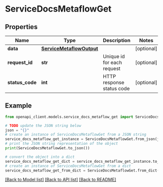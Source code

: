 # ServiceDocsMetaflowGet


## Properties

Name | Type | Description | Notes
------------ | ------------- | ------------- | -------------
**data** | [**ServiceMetaflowOutput**](ServiceMetaflowOutput.md) |  | [optional] 
**request_id** | **str** | Unique id for each request | [optional] 
**status_code** | **int** | HTTP response status code | [optional] 

## Example

```python
from openapi_client.models.service_docs_metaflow_get import ServiceDocsMetaflowGet

# TODO update the JSON string below
json = "{}"
# create an instance of ServiceDocsMetaflowGet from a JSON string
service_docs_metaflow_get_instance = ServiceDocsMetaflowGet.from_json(json)
# print the JSON string representation of the object
print(ServiceDocsMetaflowGet.to_json())

# convert the object into a dict
service_docs_metaflow_get_dict = service_docs_metaflow_get_instance.to_dict()
# create an instance of ServiceDocsMetaflowGet from a dict
service_docs_metaflow_get_from_dict = ServiceDocsMetaflowGet.from_dict(service_docs_metaflow_get_dict)
```
[[Back to Model list]](../README.md#documentation-for-models) [[Back to API list]](../README.md#documentation-for-api-endpoints) [[Back to README]](../README.md)


